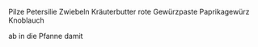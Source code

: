 Pilze
Petersilie
Zwiebeln
Kräuterbutter 
rote Gewürzpaste 
Paprikagewürz 
Knoblauch 

ab in die Pfanne damit